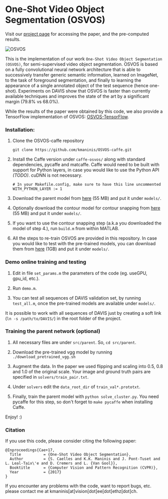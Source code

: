 # One-Shot Video Object Segmentation (OSVOS)
Visit our [project page](http://www.vision.ee.ethz.ch/~cvlsegmentation) for accessing the paper, and the pre-computed results.

![OSVOS](doc/ims/osvos.png)

This is the implementation of our work `One-Shot Video Object Segmentation (OSVOS)`, for semi-supervised video object segmentation.
OSVOS is based on a fully convolutional neural network architecture that is able to successively transfer generic semantic information, learned on ImageNet, to the task of foreground segmentation, and finally to learning the appearance of a single annotated object of the test sequence (hence one-shot). Experiments on DAVIS show that OSVOS is faster than currently available techniques and improves the state of the art by a significant margin (79.8% vs 68.0%).

While the results of the paper were obtained by this code, we also provide a TensorFlow implementation of OSVOS: [OSVOS-TensorFlow](https://github.com/scaelles/OSVOS-TensorFlow).

### Installation:

1. Clone the OSVOS-caffe repository
   ```Shell
   git clone https://github.com/kmaninis/OSVOS-caffe.git
   ```
2. Install the Caffe version under `caffe-osvos/` along with standard dependencies, pycaffe and matcaffe. Caffe would need to be built with support for Python layers, in case you would like to use the Python API *(TODO)*. cuDNN is not necessary.
   ```
   # In your Makefile.config, make sure to have this line uncommented
   WITH_PYTHON_LAYER := 1
   ```
3. Download the parent model from [here](https://data.vision.ee.ethz.ch/kmaninis/share/OSVOS/Downloads/models/OSVOS_parent_model.zip) (55 MB) and put it under `models/`.

4. Optionally download the contour model for contour snapping from [here](https://data.vision.ee.ethz.ch/kmaninis/share/OSVOS/Downloads/models/OSVOS_contour_model.zip) (55 MB) and put it under `models/`.

5. If you want to use the contour snapping step (a.k.a you downloaded the model of step 4.), run `build.m` from within MATLAB.

6. All the steps to re-train OSVOS are provided in this repository. In case you would like to test with the pre-trained models, you can download them from  [here](https://data.vision.ee.ethz.ch/kmaninis/share/OSVOS/Downloads/models/OSVOS_pre-trained_models.zip) (1GB) and put it under `models/`.

### Demo online training and testing

1. Edit in file `set_params.m` the parameters of the code (eg. useGPU, gpu_id, etc.).

2. Run `demo.m`.

3. You can test all sequences of DAVIS validation set, by running `test_all.m`, once the pre-trained models are available under `models/`.

It is possible to work with all sequences of DAVIS just by creating a soft link (`ln -s /path/to/DAVIS/`) in the root folder of the project.

### Training the parent network (optional)

1. All necessary files are under `src/parent`. So, `cd src/parent`.

2. Download the pre-trained vgg model by running `./download_pretrained_vgg.sh`

3. Augment the data. In the paper we used flipping and scaling into 0.5, 0.8 and 1.0 of the original scale. Your image and ground truth pairs are specified in `solvers/train_pair.txt`.

4. Under `solvers` edit the `data_root_dir` of `train_val*.prototxt`.

5. Finally, train the parent model with `python solve_cluster.py`. You need pycaffe for this step, so don't forget to `make pycaffe` when installing Caffe.

 Enjoy! :) 

### Citation

If you use this code, please consider citing the following paper:

	@Inproceedings{Cae+17,
	  Title          = {One-Shot Video Object Segmentation},
	  Author         = {S. Caelles and K.K. Maninis and J. Pont-Tuset and L. Leal-Taix\'e and D. Cremers and L. {Van Gool}},
	  Booktitle      = {Computer Vision and Pattern Recognition (CVPR)},
	  Year           = {2017}
	}

If you encounter any problems with the code, want to report bugs, etc. please contact me at kmaninis[at]vision[dot]ee[dot]ethz[dot]ch.
